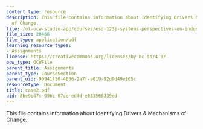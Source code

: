 ```yaml
---
content_type: resource
description: This file contains information about Identifying Drivers & Mechanisms
  of Change.
file: /ol-ocw-studio-app/courses/esd-123j-systems-perspectives-on-industrial-ecology-spring-2006/8be9c67c096c07ceed4de033566339ed_case2.pdf
file_size: 28466
file_type: application/pdf
learning_resource_types:
- Assignments
license: https://creativecommons.org/licenses/by-nc-sa/4.0/
ocw_type: OCWFile
parent_title: Assignments
parent_type: CourseSection
parent_uid: 99941f50-4636-2a7f-a019-92d9d49e165c
resourcetype: Document
title: case2.pdf
uid: 8be9c67c-096c-07ce-ed4d-e033566339ed
---
```

This file contains information about Identifying Drivers & Mechanisms of Change.